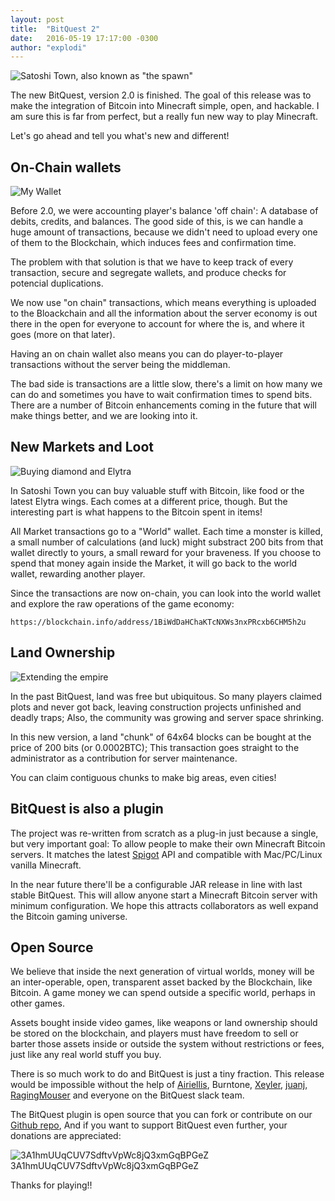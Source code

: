 ```yaml
---
layout: post
title:  "BitQuest 2"
date:   2016-05-19 17:17:00 -0300
author: "explodi"
---
```


![Satoshi Town, also known as "the spawn"](http://i.imgur.com/tqZEwpL.png)

The new BitQuest, version 2.0 is finished. The goal of this release was to make the integration of Bitcoin into Minecraft simple, open, and hackable. I am sure this is far from perfect, but a really fun new way to play Minecraft.

Let's go ahead and tell you what's new and different!

On-Chain wallets
--------------------------------------
![My Wallet](http://i.imgur.com/UM6nLpU.jpg)


Before 2.0, we were accounting player's balance 'off chain': A database of debits, credits, and balances. The good side of this, is we can handle a huge amount of transactions, because we didn't need to upload every one of them to the Blockchain, which induces fees and confirmation time.

The problem with that solution is that we have to keep track of every transaction, secure and segregate wallets, and produce checks for potencial duplications. 

We now use "on chain" transactions, which means everything is uploaded to the Bloackchain and all the information about the server economy is out there in the open for everyone to account for where the is, and where it goes (more on that later). 

Having an on chain wallet also means you can do player-to-player transactions without the server being the middleman.

The bad side is transactions are a little slow, there's a limit on how many we can do and sometimes you have to wait confirmation times to spend bits. There are a number of Bitcoin enhancements coming in the future that will make things better, and we are looking into it.

New Markets and Loot
----------------------
![Buying diamond and Elytra](http://i.imgur.com/jmUsfeg.gif)


In Satoshi Town you can buy valuable stuff with Bitcoin, like food or the latest Elytra wings. Each comes at a different price, though. But the interesting part is what happens to the Bitcoin spent in items!

All Market transactions go to a "World" wallet. Each time a monster is killed, a small number of calculations (and luck) might substract 200 bits from that wallet directly to yours, a small reward for your braveness. If you choose to spend that money again inside the Market, it will go back to the world wallet, rewarding another player.

Since the transactions are now on-chain, you can look into the world wallet and explore the raw operations of the game economy:

````
https://blockchain.info/address/1BiWdDaHChaKTcNXWs3nxPRcxb6CHM5h2u
````

Land Ownership
------------------------------------------------
![Extending the empire](http://i.imgur.com/4dfEhu2.gif)

In the past BitQuest, land was free but ubiquitous. So many players claimed plots and never got back, leaving construction projects unfinished and deadly traps; Also, the community was growing and server space shrinking.

In this new version, a land "chunk" of 64x64 blocks can be bought at the price of 200 bits (or 0.0002BTC); This transaction goes straight to the administrator as a contribution for server maintenance.

You can claim contiguous chunks to make big areas, even cities!

BitQuest is also a plugin
----------------------

The project was re-written from scratch as a plug-in just because a single, but very important goal: To allow people to make their own Minecraft Bitcoin servers. It matches the latest [Spigot](http://spigotmc.com) API and compatible with Mac/PC/Linux vanilla Minecraft. 

In the near future there'll be a configurable JAR release in line with last stable BitQuest. This will allow anyone start a Minecraft Bitcoin server with minimum configuration. We hope this attracts collaborators as well expand the Bitcoin gaming universe.


Open Source
------------------------------------
We believe that inside the next generation of virtual worlds, money will be an inter-operable, open, transparent asset backed by the Blockchain, like Bitcoin. A game money we can spend outside a specific world, perhaps in other games.

Assets bought inside video games, like weapons or land ownership should be stored on the blockchain, and players must have freedom to sell or barter those assets inside or outside the system without restrictions or fees, just like any real world stuff you buy.

There is so much work to do and BitQuest is just a tiny fraction. This release would be impossible without the help of [Airiellis](https://twitter.com/shallonhackenb1), Burntone, [Xeyler](https://github.com/Xeyler), [juanj](https://github.com/juanj), [RagingMouser](https://github.com/RagingMouser) and everyone on the BitQuest slack team.

The BitQuest plugin is open source that you can fork or contribute on our [Github repo](https://github.com/bitquest/bitquest), And if you want to support BitQuest even further, your donations are appreciated:

![3A1hmUUqCUV7SdftvVpWc8jQ3xmGqBPGeZ](https://chart.googleapis.com/chart?chs=300x300&cht=qr&chl=bitcoin:3A1hmUUqCUV7SdftvVpWc8jQ3xmGqBPGeZ)
3A1hmUUqCUV7SdftvVpWc8jQ3xmGqBPGeZ

Thanks for playing!!